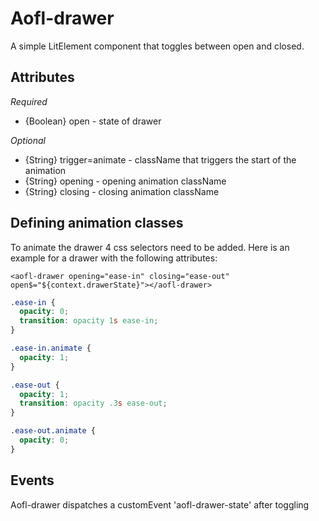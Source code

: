 # Aofl-drawer
A simple LitElement component that toggles between open and closed.

## Attributes

*Required*
- {Boolean} open - state of drawer

*Optional*
- {String} trigger=animate - className that triggers the start of the animation
- {String} opening - opening animation className
- {String} closing - closing animation className


## Defining animation classes

To animate the drawer 4 css selectors need to be added. Here is an example for a drawer with the following attributes:

`<aofl-drawer opening="ease-in" closing="ease-out" open$="${context.drawerState}"></aofl-drawer>`
```css
.ease-in {
  opacity: 0;
  transition: opacity 1s ease-in;
}

.ease-in.animate {
  opacity: 1;
}

.ease-out {
  opacity: 1;
  transition: opacity .3s ease-out;
}

.ease-out.animate {
  opacity: 0;
}
```

## Events

Aofl-drawer dispatches a customEvent 'aofl-drawer-state' after toggling